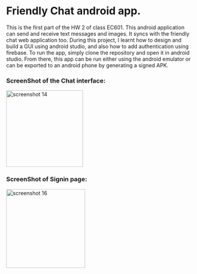 # Friendly Chat android app.
This is the first part of the HW 2 of class EC601. This android application can send and receive text messages and images. It syncs with the friendly chat web application too.
During this project, I learnt how to design and build a GUI using android studio, and also how to add authentication using firebase.
To run the app, simply clone the repository and open it in android studio. From there, this app can be run either using the android emulator or can be exported to an android phone by generating a signed APK.

### ScreenShot of the Chat interface:

<img width="206" alt="screenshot 14" src="https://user-images.githubusercontent.com/31711508/32796364-89733692-c93c-11e7-9d71-ba4347d8487d.png">

### ScreenShot of Signin page:

<img width="212" alt="screenshot 16" src="https://user-images.githubusercontent.com/31711508/32796464-d94ba794-c93c-11e7-8838-c079bd71424b.png">
